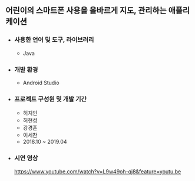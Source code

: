 
## 어린이의 스마트폰 사용을 올바르게 지도, 관리하는 애플리케이션

* ### 사용한 언어 및 도구, 라이브러리
  * Java
  
* ### 개발 환경
  * Android Studio

* ### 프로젝트 구성원 및 개발 기간
  * 허지인
  * 허현성
  * 강경훈
  * 이세찬
  * 2018.10 ~ 2019.04

* ### 시연 영상
  https://www.youtube.com/watch?v=L9w49oh-qj8&feature=youtu.be
